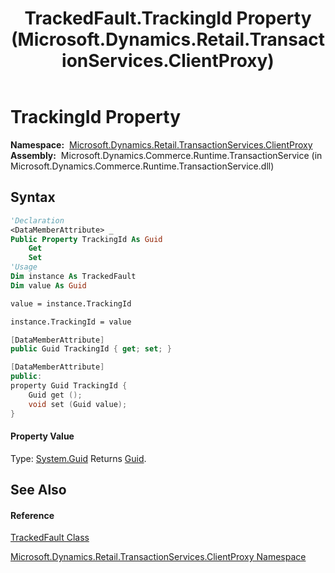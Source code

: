 ﻿---
title: TrackedFault.TrackingId Property  (Microsoft.Dynamics.Retail.TransactionServices.ClientProxy)
TOCTitle: TrackingId Property
ms:assetid: P:Microsoft.Dynamics.Retail.TransactionServices.ClientProxy.TrackedFault.TrackingId
ms:mtpsurl: https://technet.microsoft.com/en-us/library/microsoft.dynamics.retail.transactionservices.clientproxy.trackedfault.trackingid(v=AX.60)
ms:contentKeyID: 49832733
ms.date: 05/18/2015
mtps_version: v=AX.60
f1_keywords:
- Microsoft.Dynamics.Retail.TransactionServices.ClientProxy.TrackedFault.TrackingId
dev_langs:
- CSharp
- C++
- VB
---

# TrackingId Property

**Namespace:**  [Microsoft.Dynamics.Retail.TransactionServices.ClientProxy](microsoft-dynamics-retail-transactionservices-clientproxy-namespace.md)  
**Assembly:**  Microsoft.Dynamics.Commerce.Runtime.TransactionService (in Microsoft.Dynamics.Commerce.Runtime.TransactionService.dll)

## Syntax

``` vb
'Declaration
<DataMemberAttribute> _
Public Property TrackingId As Guid
    Get
    Set
'Usage
Dim instance As TrackedFault
Dim value As Guid

value = instance.TrackingId

instance.TrackingId = value
```

``` csharp
[DataMemberAttribute]
public Guid TrackingId { get; set; }
```

``` c++
[DataMemberAttribute]
public:
property Guid TrackingId {
    Guid get ();
    void set (Guid value);
}
```

#### Property Value

Type: [System.Guid](https://technet.microsoft.com/en-us/library/cey1zx63\(v=ax.60\))  
Returns [Guid](https://technet.microsoft.com/en-us/library/cey1zx63\(v=ax.60\)).  

## See Also

#### Reference

[TrackedFault Class](trackedfault-class-microsoft-dynamics-retail-transactionservices-clientproxy.md)

[Microsoft.Dynamics.Retail.TransactionServices.ClientProxy Namespace](microsoft-dynamics-retail-transactionservices-clientproxy-namespace.md)

